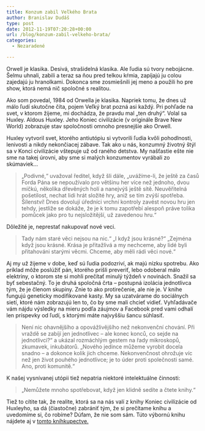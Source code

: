 ```yaml
---
title: Konzum zabil Veľkého Brata
author: Branislav Dudáš
type: post
date: 2012-11-19T07:20:28+00:00
url: /blog/konzum-zabil-velkeho-brata/
categories:
  - Nezaradené

---
```

Orwell je klasika. Desivá, strašidelná klasika. Ale ľudia sú tvory nebojácne. Šelmu uhnali, zabili a teraz sa ňou pred telkou kŕmia, zapíjajú ju colou zajedajú ju hranolkami. Dokonca sme zosmiešnili jej meno a použili ho pre show, ktorá nemá nič spoločné s realitou.

Ako som povedal, 1984 od Orwella je klasika. Napriek tomu, že dnes už málo ľudí skutočne číta, pojem Veľký brat pozná asi každý. Pri pohľade na svet, v ktorom žijeme, mi dochádza, že pravdu mal &#8222;ten druhý&#8220;. Volal sa Huxley. Aldous Huxley. Jeho Koniec civilizácie (v originále Brave New World) zobrazuje stav spoločnosti omnoho presnejšie ako Orwell.

Huxley vytvoril svet, ktorého antiutópiu si vytvorili ľudia kvôli pohodlnosti, lenivosti a nikdy nekončiacej zábave. Tak ako u nás, konzumný životný štýl sa v Konci civilizácie vštepuje už od raného detstva. My našťastie ešte nie sme na takej úrovni, aby sme si malých konzumentov vyrábali zo skúmaviek&#8230;

> „Podivné,&#8220; uvažoval ředitel, když šli dále, „uvážíme-li, že ještě za časů Forda Pána se nepoužívalo pro většinu her více než jednoho, dvou míčkú, několika dřevěných holí a nanejvýš ještě sítě. Neuvěřitelná pošetilost, nechat lidi hrát složité hry, aniž se tím zvýší spotřeba. Šílenství! Dnes dovolují úředníci vrchní kontroly zavést novou hru jen tehdy, jestliže se dokáže, že je k tomu zapotřebí alespoň práve tolika pomůcek jako pro tu nejsložitější, už zavedenou hru.&#8220;

Dôležité je, neprestať nakupovať nové veci.

> Tady nám staré věci nejsou na nic.&#8220; „I když jsou krásné?&#8220; „Zejména když jsou krásné. Krása je přitažlivá a my nechceme, aby lidé byli přitahováni starými věcmi. Chceme, aby měli rádi věci nové.&#8220;

Aj my už žijeme v dobe, keď sú ľudia podozriví, ak majú nízku spotrebu. Ako príklad môže poslúžiť pán, ktorého prišli preveriť, lebo odoberal málo elektriny, o ktorom ste si mohli prečítať minulý týždeň v novinách. Snažil sa byť sebestačný. To je druhá spoločná črta &#8211; postupná izolácia jednotlivca tým, že je členom skupiny. Znie to ako protirečenie, ale nie je. V knihe fungujú geneticky modifikované kasty. My sa uzatvárame do sociálnych sietí, ktoré nám zobrazujú len to, čo by sme mali chcieť vidieť. Vyhľadávače vám nájdu výsledky na mieru podľa záujmov a Facebook pred vami odhalí len príspevky od ľudí, s ktorými máte najvyššiu šancu súhlasiť.

> Není nic ohavnějšího a opovážlivějšího než nekonvenční chování. Při vraždě se zabíjí jen jednotlivec &#8211; ale konec konců, co sejde na jednotlivci?&#8220; a ukázal rozmáchlým gestem na řady mikroskopů, zkumavek, inkubátorů. „Nového jedince můžeme vyrobit docela snadno &#8211; a dokonce kolik jich chceme. Nekonvenčnost ohrožuje víc než jen život pouhého jednotlivce; je to úder proti společnosti samé. Ano, proti komunitě.&#8220;

K našej vysnívanej utópii tiež nepatria niektoré intelektuálne činnosti:

> „Nemůžete mnoho spotřebovat, když jen klidně sedíte a čtete knihy.&#8220;

Tiež to cítite tak, že realite, ktorá sa na nás valí z knihy Koniec civilizácie od Huxleyho, sa dá (čiastočne) zabrániť tým, že si prečítame knihu a uvedomíme si, čo robíme? Dúfam, že nie som sám. Túto výbornú knihu nájdete aj v <a title="huxley" href="http://www.gorila.sk/product/337963" target="_blank">tomto kníhkupectve.</a>